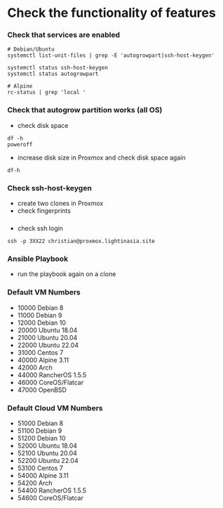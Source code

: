 # Check the functionality of features

### Check that services are enabled

```
# Debian/Ubuntu
systemctl list-unit-files | grep -E 'autogrowpart|ssh-host-keygen'

systemctl status ssh-host-keygen
systemctl status autogrowpart

# Alpine
rc-status | grep 'local '
```

### Check that autogrow partition works (all OS)

- check disk space
```
df -h
poweroff
```

- increase disk size in Proxmox and check disk space again
```
df-h
```

### Check ssh-host-keygen

- create two clones in Proxmox
- check fingerprints

###
- check ssh login

`ssh -p 3XX22 christian@proxmox.lightinasia.site`

### Ansible Playbook

- run the playbook again on a clone

### Default VM Numbers
- 10000 Debian 8
- 11000 Debian 9
- 12000 Debian 10
- 20000 Ubuntu 18.04
- 21000 Ubuntu 20.04
- 22000 Ubuntu 22.04
- 31000 Centos 7
- 40000 Alpine 3.11
- 42000 Arch
- 44000 RancherOS 1.5.5
- 46000 CoreOS/Flatcar
- 47000 OpenBSD

### Default Cloud VM Numbers
- 51000 Debian 8
- 51100 Debian 9
- 51200 Debian 10
- 52000 Ubuntu 18.04
- 52100 Ubuntu 20.04
- 52200 Ubuntu 22.04
- 53100 Centos 7
- 54000 Alpine 3.11
- 54200 Arch
- 54400 RancherOS 1.5.5
- 54600 CoreOS/Flatcar
